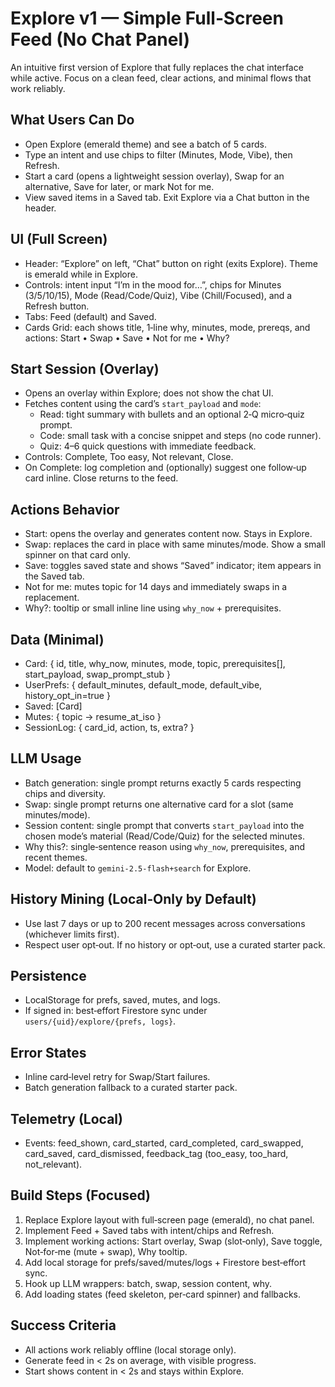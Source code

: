 # Explore v1 — Simple Full‑Screen Feed (No Chat Panel)

An intuitive first version of Explore that fully replaces the chat interface while active. Focus on a clean feed, clear actions, and minimal flows that work reliably.

## What Users Can Do
- Open Explore (emerald theme) and see a batch of 5 cards.
- Type an intent and use chips to filter (Minutes, Mode, Vibe), then Refresh.
- Start a card (opens a lightweight session overlay), Swap for an alternative, Save for later, or mark Not for me.
- View saved items in a Saved tab. Exit Explore via a Chat button in the header.

## UI (Full Screen)
- Header: “Explore” on left, “Chat” button on right (exits Explore). Theme is emerald while in Explore.
- Controls: intent input “I’m in the mood for…”, chips for Minutes (3/5/10/15), Mode (Read/Code/Quiz), Vibe (Chill/Focused), and a Refresh button.
- Tabs: Feed (default) and Saved.
- Cards Grid: each shows title, 1‑line why, minutes, mode, prereqs, and actions: Start • Swap • Save • Not for me • Why?

## Start Session (Overlay)
- Opens an overlay within Explore; does not show the chat UI.
- Fetches content using the card’s `start_payload` and `mode`:
  - Read: tight summary with bullets and an optional 2‑Q micro‑quiz prompt.
  - Code: small task with a concise snippet and steps (no code runner).
  - Quiz: 4–6 quick questions with immediate feedback.
- Controls: Complete, Too easy, Not relevant, Close.
- On Complete: log completion and (optionally) suggest one follow‑up card inline. Close returns to the feed.

## Actions Behavior
- Start: opens the overlay and generates content now. Stays in Explore.
- Swap: replaces the card in place with same minutes/mode. Show a small spinner on that card only.
- Save: toggles saved state and shows “Saved” indicator; item appears in the Saved tab.
- Not for me: mutes topic for 14 days and immediately swaps in a replacement.
- Why?: tooltip or small inline line using `why_now` + prerequisites.

## Data (Minimal)
- Card: { id, title, why_now, minutes, mode, topic, prerequisites[], start_payload, swap_prompt_stub }
- UserPrefs: { default_minutes, default_mode, default_vibe, history_opt_in=true }
- Saved: [Card]
- Mutes: { topic -> resume_at_iso }
- SessionLog: { card_id, action, ts, extra? }

## LLM Usage
- Batch generation: single prompt returns exactly 5 cards respecting chips and diversity.
- Swap: single prompt returns one alternative card for a slot (same minutes/mode).
- Session content: single prompt that converts `start_payload` into the chosen mode’s material (Read/Code/Quiz) for the selected minutes.
- Why this?: single‑sentence reason using `why_now`, prerequisites, and recent themes.
- Model: default to `gemini-2.5-flash+search` for Explore.

## History Mining (Local‑Only by Default)
- Use last 7 days or up to 200 recent messages across conversations (whichever limits first).
- Respect user opt‑out. If no history or opt‑out, use a curated starter pack.

## Persistence
- LocalStorage for prefs, saved, mutes, and logs.
- If signed in: best‑effort Firestore sync under `users/{uid}/explore/{prefs, logs}`.

## Error States
- Inline card‑level retry for Swap/Start failures.
- Batch generation fallback to a curated starter pack.

## Telemetry (Local)
- Events: feed_shown, card_started, card_completed, card_swapped, card_saved, card_dismissed, feedback_tag (too_easy, too_hard, not_relevant).

## Build Steps (Focused)
1) Replace Explore layout with full‑screen page (emerald), no chat panel.
2) Implement Feed + Saved tabs with intent/chips and Refresh.
3) Implement working actions: Start overlay, Swap (slot‑only), Save toggle, Not‑for‑me (mute + swap), Why tooltip.
4) Add local storage for prefs/saved/mutes/logs + Firestore best‑effort sync.
5) Hook up LLM wrappers: batch, swap, session content, why.
6) Add loading states (feed skeleton, per‑card spinner) and fallbacks.

## Success Criteria
- All actions work reliably offline (local storage only).
- Generate feed in < 2s on average, with visible progress.
- Start shows content in < 2s and stays within Explore.

